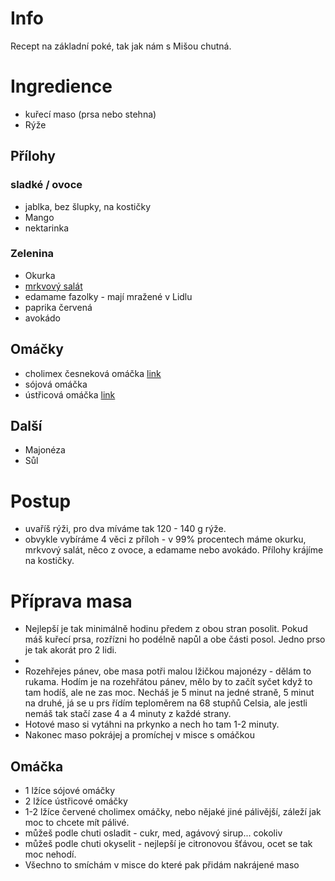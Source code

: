 # Info
Recept na základní poké, tak jak nám s Mišou chutná.

# Ingredience
* kuřecí maso (prsa nebo stehna)
* Rýže

## Přílohy
### sladké / ovoce
* jablka, bez šlupky, na kostičky
* Mango
* nektarinka

### Zelenina
* Okurka
* [mrkvový salát](asijsky_mrkvovy_salat.md)
* edamame fazolky - mají mražené v Lidlu
* paprika červená
* avokádo

## Omáčky
* cholimex česneková omáčka [link](https://www.jasmino.cz/cholimex-chilli-cesnekova-omacka-12x250ml)
* sójová omáčka
* ústřicová omáčka [link](https://www.chopsticks.cz/lee-kum-kee-omacka-ustricova-panda-510g/?gclid=Cj0KCQjwlumhBhClARIsABO6p-zXU9lYgFNOfrJQNg65r2n5ZweIxZmmSKBV3KSP7j7aTOVLol8k0QMaAkMBEALw_wcB)


## Další
* Majonéza
* Sůl

# Postup
* uvaříš rýži, pro dva míváme tak 120 - 140 g rýže.
* obvykle vybíráme 4 věci z příloh - v 99% procentech máme okurku, mrkvový salát, něco z ovoce, a edamame nebo avokádo. Přílohy krájíme na kostičky.

# Příprava masa
* Nejlepší je tak minimálně hodinu předem z obou stran posolit. Pokud máš kuřecí prsa, rozřízni ho podélně napůl a obe části posol. Jedno prso je tak akorát pro 2 lidi.
* 
* Rozehřejes pánev, obe masa potři malou lžičkou majonézy - dělám to rukama. Hodím je na rozehřátou pánev, mělo by to začít syčet když to tam hodíš, ale ne zas moc. Necháš je 5 minut na jedné straně, 5 minut na druhé, já se u prs řídím teploměrem na 68 stupňů Celsia, ale jestli nemáš tak stačí zase 4 a 4 minuty z každé strany.
* Hotové maso si vytáhni na prkynko a nech ho tam 1-2 minuty.
* Nakonec maso pokrájej a promíchej v misce s omáčkou

## Omáčka
* 1 lžíce sójové omáčky
* 2 lžíce ústřicové omáčky
* 1-2 lžíce červené cholimex omáčky, nebo nějaké jiné pálivější, záleží jak moc to chcete mít pálivé.
* můžeš podle chuti osladit - cukr, med, agávový sirup... cokoliv
* můžeš podle chuti okyselit - nejlepší je citronovou šťávou, ocet se tak moc nehodí.
* Všechno to smíchám v misce do které pak přidám nakrájené maso
